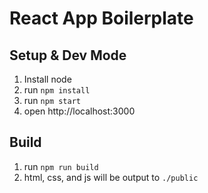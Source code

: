 # React App Boilerplate

## Setup & Dev Mode

1. Install node
2. run `npm install`
4. run `npm start`
5. open http://localhost:3000


## Build

1. run `npm run build`
2. html, css, and js will be output to `./public`
